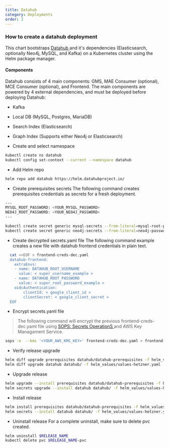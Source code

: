 ```yaml
---
title: Datahub
category: Deployments
order: 2
---
```


<!-- ### How to create a datahub deployment -->
### How to create a datahub deployment
This chart bootstraps <a href="https://github.com/acryldata/datahub-helm" target="_blank"> Datahub </a> and it's dependencies (Elasticsearch, optionally Neo4j, MySQL, and Kafka) on a Kubernetes cluster using the Helm package manager. 

#### Components
Datahub consists of 4 main components: GMS, MAE Consumer (optional), MCE Consumer (optional), and Frontend. The main components are powered by 4 external dependencies, and must be deployed before deploying Datahub:
  * Kafka
  * Local DB (MySQL, Postgres, MariaDB)
  * Search Index (Elasticsearch)
  * Graph Index (Supports either Neo4j or Elasticsearch)
 
* Create and select namespace
```bash
kubectl create ns datahub
kubectl config set-context --current --namespace datahub
```
  
* Add Helm repo
``` bash
helm repo add datahub https://helm.datahubproject.io/ 
```

* Create prerequisites secrets
The following command creates prerequisites credentials as secrets for a fresh deployment. 
```bash
---
MYSQL_ROOT_PASSWORD: <YOUR_MYSQL_PASSWORD>
NEO4J_ROOT_PASSWORD: <YOUR_NEO4J_PASSWORD>
---
```
```bash
kubectl create secret generic mysql-secrets --from-literal=mysql-root-password=$MYSQL_ROOT_PASSWORD
kubectl create secret generic neo4j-secrets --from-literal=neo4j-password=$NEO4J_ROOT_PASSWORD
```

* Create decrypted secrets.yaml file
The following command example creates a new file with datahub frontend credentials in plain text.

```bash
  cat <<EOF > frontend-creds-dec.yaml
  datahub-frontend:
    extraEnvs:
    - name: DATAHUB_ROOT_USERNAME
      value: < super_username_example >
    - name: DATAHUB_ROOT_PASSWORD
      value: < super_root_password_example >
    oidcAuthentication:
        clientId: < google_client_id >
        clientSecret: < google_client_secret >
  EOF
```

* Encrypt secrets.yaml file   
> The following command will encrypt the previous frontend-creds-dec.yaml file using <a href="https://github.com/mozilla/sops" target="_blank"> SOPS: Secrets OperationS </a> and AWS Key Managament Service.
 
```bash
sops -e  --kms '<YOUR_AWS_KMS_KEY>' frontend-creds-dec.yaml > frontend-creds.yaml 
```

* Verify release upgrade
```bash 
helm diff upgrade prerequisites datahub/datahub-prerequisites -f helm_values/values-prerequisites.yaml --no-hooks
helm diff upgrade datahub datahub/ -f helm_values/values-hetzner.yaml --no-hooks
```

* Upgrade release
```bash
helm upgrade --install prerequisites datahub/datahub-prerequisites -f helm_values/values-prerequisites.yaml
helm secrets upgrade --install datahub datahub/ -f helm_values/values-hetzner.yaml -f helm_secrets/frontend-creds.yaml --no-hooks
```
  
* Install release 
```bash
helm install prerequisites datahub/datahub-prerequisites -f helm_values/values-prerequisites.yaml
helm secrets --install datahub datahub/ -f helm_values/values-hetzner.yaml -f helm_secrets/frontend-creds.yaml --no-hooks
```

* Uninstall release
For a complete uninstall, make sure to delete pvc created.
```bash
helm uninstall $RELEASE_NAME
kubectl delete pvc $RELEASE_NAME-pvc
```